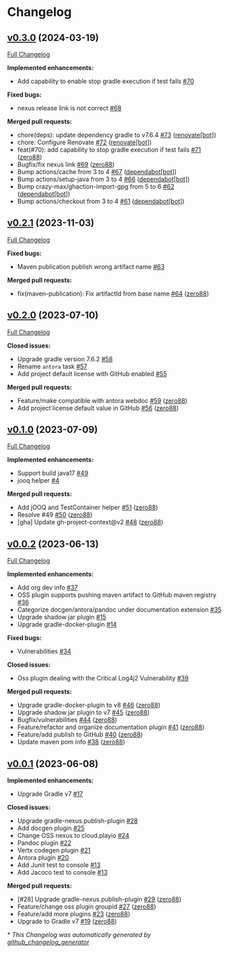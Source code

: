 # Changelog

## [v0.3.0](https://github.com/play-iot/gradle-plugin/tree/v0.3.0) (2024-03-19)

[Full Changelog](https://github.com/play-iot/gradle-plugin/compare/v0.2.1...v0.3.0)

**Implemented enhancements:**

- Add capability to enable stop gradle execution if test fails [\#70](https://github.com/play-iot/gradle-plugin/issues/70)

**Fixed bugs:**

- nexus release link is not correct [\#68](https://github.com/play-iot/gradle-plugin/issues/68)

**Merged pull requests:**

- chore\(deps\): update dependency gradle to v7.6.4 [\#73](https://github.com/play-iot/gradle-plugin/pull/73) ([renovate[bot]](https://github.com/apps/renovate))
- chore: Configure Renovate [\#72](https://github.com/play-iot/gradle-plugin/pull/72) ([renovate[bot]](https://github.com/apps/renovate))
- feat\(\#70\): add capability to stop gradle execution if test fails [\#71](https://github.com/play-iot/gradle-plugin/pull/71) ([zero88](https://github.com/zero88))
- Bugfix/fix nexus link [\#69](https://github.com/play-iot/gradle-plugin/pull/69) ([zero88](https://github.com/zero88))
- Bump actions/cache from 3 to 4 [\#67](https://github.com/play-iot/gradle-plugin/pull/67) ([dependabot[bot]](https://github.com/apps/dependabot))
- Bump actions/setup-java from 3 to 4 [\#66](https://github.com/play-iot/gradle-plugin/pull/66) ([dependabot[bot]](https://github.com/apps/dependabot))
- Bump crazy-max/ghaction-import-gpg from 5 to 6 [\#62](https://github.com/play-iot/gradle-plugin/pull/62) ([dependabot[bot]](https://github.com/apps/dependabot))
- Bump actions/checkout from 3 to 4 [\#61](https://github.com/play-iot/gradle-plugin/pull/61) ([dependabot[bot]](https://github.com/apps/dependabot))

## [v0.2.1](https://github.com/play-iot/gradle-plugin/tree/v0.2.1) (2023-11-03)

[Full Changelog](https://github.com/play-iot/gradle-plugin/compare/v0.2.0...v0.2.1)

**Fixed bugs:**

- Maven publication publish wrong artifact name [\#63](https://github.com/play-iot/gradle-plugin/issues/63)

**Merged pull requests:**

- fix\(maven-publication\): Fix artifactId from base name [\#64](https://github.com/play-iot/gradle-plugin/pull/64) ([zero88](https://github.com/zero88))

## [v0.2.0](https://github.com/play-iot/gradle-plugin/tree/v0.2.0) (2023-07-10)

[Full Changelog](https://github.com/play-iot/gradle-plugin/compare/v0.1.0...v0.2.0)

**Closed issues:**

- Upgrade gradle version 7.6.2 [\#58](https://github.com/play-iot/gradle-plugin/issues/58)
- Rename `antora` task [\#57](https://github.com/play-iot/gradle-plugin/issues/57)
- Add project default license with GitHub enabled [\#55](https://github.com/play-iot/gradle-plugin/issues/55)

**Merged pull requests:**

- Feature/make compatible with antora webdoc [\#59](https://github.com/play-iot/gradle-plugin/pull/59) ([zero88](https://github.com/zero88))
- Add project license default value in GitHub [\#56](https://github.com/play-iot/gradle-plugin/pull/56) ([zero88](https://github.com/zero88))

## [v0.1.0](https://github.com/play-iot/gradle-plugin/tree/v0.1.0) (2023-07-09)

[Full Changelog](https://github.com/play-iot/gradle-plugin/compare/v0.0.2...v0.1.0)

**Implemented enhancements:**

- Support build java17 [\#49](https://github.com/play-iot/gradle-plugin/issues/49)
- jooq helper [\#4](https://github.com/play-iot/gradle-plugin/issues/4)

**Merged pull requests:**

- Add jOOQ and TestContainer helper [\#51](https://github.com/play-iot/gradle-plugin/pull/51) ([zero88](https://github.com/zero88))
- Resolve \#49 [\#50](https://github.com/play-iot/gradle-plugin/pull/50) ([zero88](https://github.com/zero88))
- \[gha\] Update gh-project-context@v2 [\#48](https://github.com/play-iot/gradle-plugin/pull/48) ([zero88](https://github.com/zero88))

## [v0.0.2](https://github.com/play-iot/gradle-plugin/tree/v0.0.2) (2023-06-13)

[Full Changelog](https://github.com/play-iot/gradle-plugin/compare/v0.0.1...v0.0.2)

**Implemented enhancements:**

- Add org dev info [\#37](https://github.com/play-iot/gradle-plugin/issues/37)
- OSS plugin supports pushing maven artifact to GitHub maven registry [\#36](https://github.com/play-iot/gradle-plugin/issues/36)
- Categorize docgen/antora/pandoc under documentation extension  [\#35](https://github.com/play-iot/gradle-plugin/issues/35)
- Upgrade shadow jar plugin [\#15](https://github.com/play-iot/gradle-plugin/issues/15)
- Upgrade gradle-docker-plugin [\#14](https://github.com/play-iot/gradle-plugin/issues/14)

**Fixed bugs:**

- Vulnerabilities [\#34](https://github.com/play-iot/gradle-plugin/issues/34)

**Closed issues:**

- Oss plugin dealing with the Critical Log4j2 Vulnerability [\#39](https://github.com/play-iot/gradle-plugin/issues/39)

**Merged pull requests:**

- Upgrade gradle-docker-plugin to v8 [\#46](https://github.com/play-iot/gradle-plugin/pull/46) ([zero88](https://github.com/zero88))
- Upgrade shadow jar plugin to v7 [\#45](https://github.com/play-iot/gradle-plugin/pull/45) ([zero88](https://github.com/zero88))
- Bugfix/vulnerabilities [\#44](https://github.com/play-iot/gradle-plugin/pull/44) ([zero88](https://github.com/zero88))
- Feature/refactor and organize documentation plugin [\#41](https://github.com/play-iot/gradle-plugin/pull/41) ([zero88](https://github.com/zero88))
- Feature/add publish to GitHub [\#40](https://github.com/play-iot/gradle-plugin/pull/40) ([zero88](https://github.com/zero88))
- Update maven pom info [\#38](https://github.com/play-iot/gradle-plugin/pull/38) ([zero88](https://github.com/zero88))

## [v0.0.1](https://github.com/play-iot/gradle-plugin/tree/v0.0.1) (2023-06-08)

**Implemented enhancements:**

- Upgrade Gradle v7 [\#17](https://github.com/play-iot/gradle-plugin/issues/17)

**Closed issues:**

- Upgrade gradle-nexus.publish-plugin [\#28](https://github.com/play-iot/gradle-plugin/issues/28)
- Add docgen plugin [\#25](https://github.com/play-iot/gradle-plugin/issues/25)
- Change OSS nexus to cloud.playio [\#24](https://github.com/play-iot/gradle-plugin/issues/24)
- Pandoc plugin [\#22](https://github.com/play-iot/gradle-plugin/issues/22)
- Vertx codegen plugin [\#21](https://github.com/play-iot/gradle-plugin/issues/21)
- Antora plugin [\#20](https://github.com/play-iot/gradle-plugin/issues/20)
- Add Junit test to console [#13](https://github.com/play-iot/gradle-plugin/issues/13)
- Add Jacoco test to console [#13](https://github.com/play-iot/gradle-plugin/issues/13)

**Merged pull requests:**

- \[\#28\] Upgrade gradle-nexus.publish-plugin [\#29](https://github.com/play-iot/gradle-plugin/pull/29) ([zero88](https://github.com/zero88))
- Feature/change oss plugin groupid [\#27](https://github.com/play-iot/gradle-plugin/pull/27) ([zero88](https://github.com/zero88))
- Feature/add more plugins [\#23](https://github.com/play-iot/gradle-plugin/pull/23) ([zero88](https://github.com/zero88))
- Upgrade to Gradle v7 [\#19](https://github.com/play-iot/gradle-plugin/pull/19) ([zero88](https://github.com/zero88))



\* *This Changelog was automatically generated by [github_changelog_generator](https://github.com/github-changelog-generator/github-changelog-generator)*
